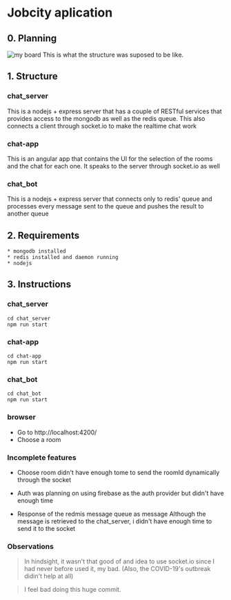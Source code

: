 # Jobcity aplication 

## 0. Planning
![my board](https://i.imgur.com/Y4SZFOMl.jpg)
This is what the structure was suposed to be like.

## 1. Structure
### chat_server
This is a nodejs + express server that has a couple of RESTful services that provides access to the mongodb as well as the redis queue. This also connects a client through socket.io to make the realtime chat work
### chat-app
This is an angular app that contains the UI for the selection of the rooms and the chat for each one. It speaks to the server through socket.io as well
### chat_bot
This is a nodejs + express server that connects only to redis' queue and processes every message sent to the queue and pushes the result to another queue
## 2. Requirements
    * mongodb installed
    * redis installed and daemon running
    * nodejs

## 3. Instructions
### chat_server
    cd chat_server
    npm run start
### chat-app
    cd chat-app
    npm run start
### chat_bot
    cd chat_bot
    npm run start
### browser
* Go to http://localhost:4200/
* Choose a room

### Incomplete features
* Choose room
didn't have enough tome to send the roomId dynamically through the socket

* Auth
was planning on using firebase as the auth provider but didn't have enough time

* Response of the redmis message queue as message
Although the message is retrieved to the chat_server, i didn't have enough time to send it to the socket

### Observations
> In hindsight, it wasn't that good of and idea to use socket.io since I had never before used it, my bad. (Also, the COVID-19's outbreak didin't help at all)

> I feel bad doing this huge commit.